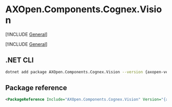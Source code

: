 # AXOpen.Components.Cognex.Vision

[!INCLUDE [General](../../docs/README.md)]

[!INCLUDE [General](../../../../docfx/articles/notes/NUGET_PACAKGE_GENERAL.md)]


## .NET CLI

~~~bash
dotnet add package AXOpen.Components.Cognex.Vision --version {axopen-version}
~~~

## Package reference

~~~xml
<PackageReference Include="AXOpen.Components.Cognex.Vision" Version="{axopen-version}" />
~~~

<!-- TODO: Additional information about partial extensions -->
